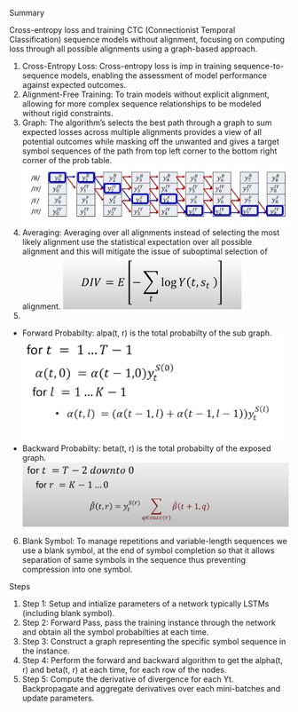 Summary

Cross-entropy loss and training CTC (Connectionist Temporal Classification) sequence models without alignment, focusing on computing loss through all possible alignments using a graph-based approach.

1. Cross-Entropy Loss: Cross-entropy loss is imp in training sequence-to-sequence models, enabling the assessment of model performance against expected outcomes.
1. Alignment-Free Training: To train models without explicit alignment, allowing for more complex sequence relationships to be modeled without rigid constraints.
1. Graph: The algorithm’s selects the best path through a graph to sum expected losses across multiple alignments provides a view of all potential outcomes while masking off the unwanted and gives a target symbol sequences of the path from top left corner to the bottom right corner of the prob table.
![alt text](images/15_image-1.png)
1. Averaging: Averaging over all alignments instead of selecting the most likely alignment use the statistical expectation over all possible alignment and this will mitigate the issue of suboptimal selection of alignment.
![alt text](images/16_image.png) 
1. 
- Forward Probabilty: 
alpa(t, r) is the total probabilty of the sub graph.
![alt text](images/16_image_1.png)
- Backward Probabilty: 
beta(t, r) is the total probabilty of the exposed graph.
![alt text](images/16_image-2.png)
6. Blank Symbol: To manage repetitions and variable-length sequences we use a blank symbol, at the end of symbol completion so that it allows separation of same symbols in the sequence thus preventing compression into one symbol.

Steps
1. Step 1: Setup and intialize parameters of a network typically LSTMs (including blank symbol).
2. Step 2: Forward Pass, pass the training instance through the network and obtain all the symbol probabilties at each time.
3. Step 3: Construct a graph representing the specific symbol sequence in the instance.
4. Step 4: Perform the forward and backward algorithm to get the alpha(t, r) and beta(t, r) at each time, for each row of the nodes.
5. Step 5: Compute the derivative of divergence for each Yt. Backpropagate and aggregate derivatives over each mini-batches and update parameters.
